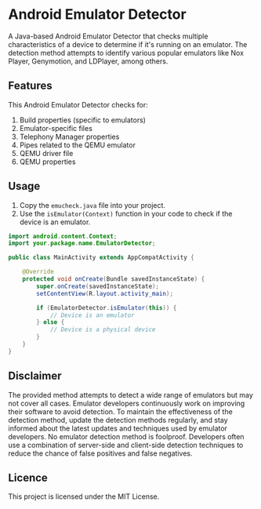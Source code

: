 # Android Emulator Detector

A Java-based Android Emulator Detector that checks multiple characteristics of a device to determine if it's running on an emulator. The detection method attempts to identify various popular emulators like Nox Player, Genymotion, and LDPlayer, among others.

## Features

This Android Emulator Detector checks for:

1. Build properties (specific to emulators)
2. Emulator-specific files
3. Telephony Manager properties
4. Pipes related to the QEMU emulator
5. QEMU driver file
6. QEMU properties

## Usage

1. Copy the `emucheck.java` file into your project.
2. Use the `isEmulator(Context)` function in your code to check if the device is an emulator.

```java
import android.content.Context;
import your.package.name.EmulatorDetector;

public class MainActivity extends AppCompatActivity {

    @Override
    protected void onCreate(Bundle savedInstanceState) {
        super.onCreate(savedInstanceState);
        setContentView(R.layout.activity_main);

        if (EmulatorDetector.isEmulator(this)) {
            // Device is an emulator
        } else {
            // Device is a physical device
        }
    }
}
```
 ## Disclaimer
 
 The provided method attempts to detect a wide range of emulators but may not cover all cases. Emulator developers continuously work on improving their software to avoid detection. To maintain the effectiveness of the detection method, update the detection methods regularly, and stay informed about the latest updates and techniques used by emulator developers. No emulator detection method is foolproof. Developers often use a combination of server-side and client-side detection techniques to reduce the chance of false positives and false negatives.
 
 ## Licence
 
 This project is licensed under the MIT License.
